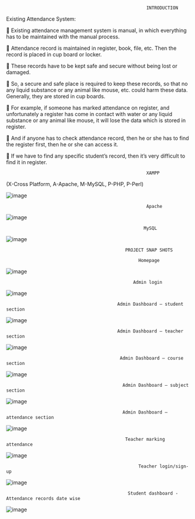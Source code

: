                                                          INTRODUCTION


Existing Attendance System:

	Existing attendance management system is manual, in which everything has to be maintained with the manual process.

	Attendance record is maintained in register, book, file, etc. Then the record is placed in cup board or locker.

	These records have to be kept safe and secure without being lost or damaged.

	So, a secure and safe place is required to keep these records, so that no any liquid substance or any animal like mouse, etc. could harm these data. Generally, they are stored in cup boards. 

	For example, if someone has marked attendance on register, and unfortunately a register has come in contact with water or any liquid substance or any animal like mouse, it will lose the data which is stored in register.

	And if anyone has to check attendance record, then he or she has to find the register first, then he or she can access it.

	If we have to find any specific student’s record, then it’s very difficult to find it in register. 




                                                         XAMPP

(X-Cross Platform, A-Apache, M-MySQL, P-PHP, P-Perl)


![image](https://github.com/user-attachments/assets/d782a130-278a-4053-97c2-338dc723c29f)

                                                         Apache

![image](https://github.com/user-attachments/assets/b1e85b62-8759-4b3a-a58b-e5975d3ec30c)

                                                        MySQL

![image](https://github.com/user-attachments/assets/8de6eeed-1a68-4b28-8726-16aa46418d2d)

                                                 PROJECT SNAP SHOTS

                                                      Homepage

![image](https://github.com/user-attachments/assets/0f8ab6f7-d724-4fba-832f-b79bfe17bbc8)

                                                    Admin login

![image](https://github.com/user-attachments/assets/986dc71f-034d-4763-b7e7-5e5e1f8f299e)

                                              Admin Dashboard – student section

![image](https://github.com/user-attachments/assets/8c275fba-bdef-49f7-935e-ddfdb7681d32)

                                              Admin Dashboard – teacher section

 ![image](https://github.com/user-attachments/assets/5fd8fe7b-7511-4f1e-ac51-a752b3d2aa2c)

                                               Admin Dashboard – course section

  ![image](https://github.com/user-attachments/assets/9a7f9749-0bf7-4a8d-ac70-13aeb04d6f08)

                                                Admin Dashboard – subject section

  ![image](https://github.com/user-attachments/assets/d2fcd2d2-824d-4629-8b25-ba5011afdf6a)

                                                Admin Dashboard – attendance section

 ![image](https://github.com/user-attachments/assets/01cff1d1-1a50-4f21-a6c4-545a7e5486d8)

                                                 Teacher marking attendance 

![image](https://github.com/user-attachments/assets/949ddf51-1a9e-4602-9455-e4998213d7fe)

                                                      Teacher login/sign-up

![image](https://github.com/user-attachments/assets/90d5a98c-6592-41a3-91c0-204cb2838d69)


                                                  Student dashboard - Attendance records date wise 

![image](https://github.com/user-attachments/assets/3a0cfb74-9709-4a4f-861e-8378b5360f98)


                                                      




                                             






